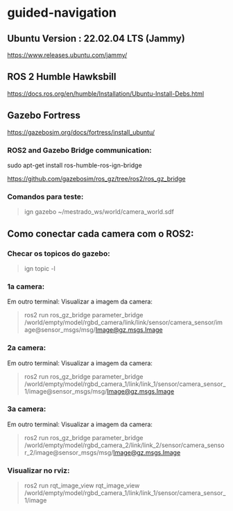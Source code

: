 # guided-navigation

## Ubuntu Version : 22.02.04 LTS (Jammy)
https://www.releases.ubuntu.com/jammy/

## ROS 2 Humble Hawksbill
https://docs.ros.org/en/humble/Installation/Ubuntu-Install-Debs.html

## Gazebo Fortress
https://gazebosim.org/docs/fortress/install_ubuntu/

### ROS2 and Gazebo Bridge communication: 
sudo apt-get install ros-humble-ros-ign-bridge

https://github.com/gazebosim/ros_gz/tree/ros2/ros_gz_bridge

### Comandos para teste:
> ign gazebo ~/mestrado_ws/world/camera_world.sdf

## Como conectar cada camera com o ROS2:

### Checar os topicos do gazebo:
> ign topic -l

### 1a camera:
Em outro terminal:
Visualizar a imagem da camera:
> ros2 run ros_gz_bridge parameter_bridge /world/empty/model/rgbd_camera/link/link/sensor/camera_sensor/image@sensor_msgs/msg/Image@gz.msgs.Image

### 2a camera:
Em outro terminal:
Visualizar a imagem da camera:
> ros2 run ros_gz_bridge parameter_bridge /world/empty/model/rgbd_camera_1/link/link_1/sensor/camera_sensor_1/image@sensor_msgs/msg/Image@gz.msgs.Image

### 3a camera:
Em outro terminal:
Visualizar a imagem da camera:
> ros2 run ros_gz_bridge parameter_bridge /world/empty/model/rgbd_camera_2/link/link_2/sensor/camera_sensor_2/image@sensor_msgs/msg/Image@gz.msgs.Image

### Visualizar no rviz:
> ros2 run rqt_image_view rqt_image_view /world/empty/model/rgbd_camera_1/link/link_1/sensor/camera_sensor_1/image
